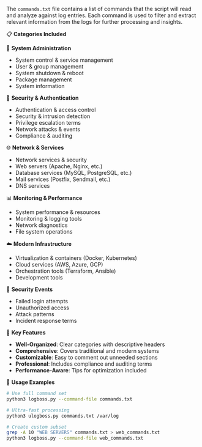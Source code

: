 The `commands.txt` file contains a list of commands that the script will read and analyze against log entries. Each command is used to filter and extract relevant information from the logs for further processing and insights.


📋 **Categories Included**

🔧 **System Administration**
- System control & service management
- User & group management
- System shutdown & reboot
- Package management
- System information

🔐 **Security & Authentication**
- Authentication & access control
- Security & intrusion detection
- Privilege escalation terms
- Network attacks & events
- Compliance & auditing

🌐 **Network & Services**
- Network services & security
- Web servers (Apache, Nginx, etc.)
- Database services (MySQL, PostgreSQL, etc.)
- Mail services (Postfix, Sendmail, etc.)
- DNS services

📊 **Monitoring & Performance**
- System performance & resources
- Monitoring & logging tools
- Network diagnostics
- File system operations

☁️ **Modern Infrastructure**
- Virtualization & containers (Docker, Kubernetes)
- Cloud services (AWS, Azure, GCP)
- Orchestration tools (Terraform, Ansible)
- Development tools

🚨 **Security Events**
- Failed login attempts
- Unauthorized access
- Attack patterns
- Incident response terms

🎯 **Key Features**
- **Well-Organized**: Clear categories with descriptive headers
- **Comprehensive**: Covers traditional and modern systems
- **Customizable**: Easy to comment out unneeded sections
- **Professional**: Includes compliance and auditing terms
- **Performance-Aware**: Tips for optimization included

🚀 **Usage Examples**
```bash
# Use full command set
python3 logboss.py --command-file commands.txt

# Ultra-fast processing
python3 ulogboss.py commands.txt /var/log

# Create custom subset
grep -A 10 "WEB SERVERS" commands.txt > web_commands.txt
python3 logboss.py --command-file web_commands.txt
